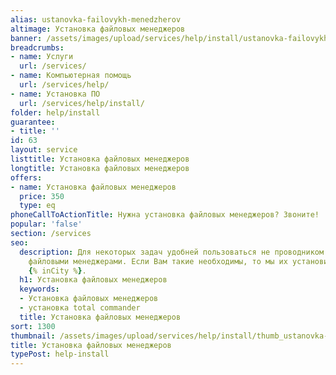 ```yaml
---
alias: ustanovka-failovykh-menedzherov
altimage: Установка файловых менеджеров
banner: /assets/images/upload/services/help/install/ustanovka-failovykh-menedzherov.jpg
breadcrumbs:
- name: Услуги
  url: /services/
- name: Компьютерная помощь
  url: /services/help/
- name: Установка ПО
  url: /services/help/install/
folder: help/install
guarantee:
- title: ''
id: 63
layout: service
listtitle: Установка файловых менеджеров
longtitle: Установка файловых менеджеров
offers:
- name: Установка файловых менеджеров
  price: 350
  type: eq
phoneCallToActionTitle: Нужна установка файловых менеджеров? Звоните!
popular: 'false'
section: /services
seo:
  description: Для некоторых задач удобней пользоваться не проводником а специальными
    файловыми менеджерами. Если Вам такие необходимы, то мы их установим Вам на дому
    {% inCity %}.
  h1: Установка файловых менеджеров
  keywords:
  - Установка файловых менеджеров
  - установка total commander
  title: Установка файловых менеджеров
sort: 1300
thumbnail: /assets/images/upload/services/help/install/thumb_ustanovka-failovykh-menedzherov.jpg
title: Установка файловых менеджеров
typePost: help-install
---
```

